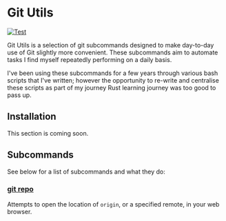 # Git Utils
[![Test](https://github.com/WsCandy/git-utils/actions/workflows/rust.yml/badge.svg)](https://github.com/WsCandy/git-utils/actions/workflows/rust.yml)

Git Utils is a selection of git subcommands designed to make day-to-day use of Git slightly more convenient. These subcommands aim to automate tasks I find myself repeatedly performing on a daily basis.

I've been using these subcommands for a few years through various bash scripts that I've written; however the opportunity to re-write and centralise these scripts as part of my journey Rust learning journey was too good to pass up.

## Installation
This section is coming soon.

## Subcommands
See below for a list of subcommands and what they do:

### [git repo](git-repo)
Attempts to open the location of `origin`, or a specified remote, in your web browser.
